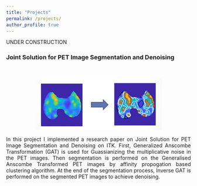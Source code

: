 ```yaml
---
title: "Projects"
permalink: /projects/
author_profile: true
---
```


UNDER CONSTRUCTION

### Joint Solution for PET Image Segmentation and Denoising
<br>

<p align="center">
<img src="/images/AP_PET.PNG" alt="AP" style="width: 345px;height:140px"/>
</p>

<p align="justify">
In this project I implemented a research paper on Joint Solution for PET Image Segmentation and Denoising on ITK.
First, Generalized Anscombe Transformation (GAT) is used for Guassianizing the multiplicative noise in the PET images. Then segmentation is performed on the Generalised Anscombe Transformed PET images by affinity propogation based clustering algorithm.
At the end of the segmentation process, Inverse GAT is performed on the segmented PET images to achieve denoising. 
</p>

 